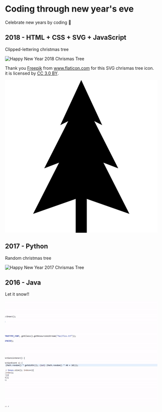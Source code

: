 # Coding through new year's eve
Celebrate new years by coding :tada:

## 2018 - HTML + CSS + SVG + JavaScript
Clipped-lettering christmas tree

![Happy New Year 2018 Chrismas Tree](https://raw.githubusercontent.com/icegotcha/coding-through-new-years-eve/master/pics/2018.png)

Thank you <a href="http://www.freepik.com" title="Freepik">Freepik</a> from <a href="https://www.flaticon.com/" title="Flaticon">www.flaticon.com</a> for this SVG chrismas tree icon. it is licensed by <a href="http://creativecommons.org/licenses/by/3.0/" title="Creative Commons BY 3.0" target="_blank">CC 3.0 BY</a>.

![Chrismas Tree by freepink](https://raw.githubusercontent.com/icegotcha/coding-through-new-year-eve/master/pics/christmas-tree.svg?sanitize=true)


## 2017 - Python
Random christmas tree

![Happy New Year 2017 Chrismas Tree](https://raw.githubusercontent.com/icegotcha/coding-through-new-year-eve/master/pics/2017.gif)


## 2016 - Java
Let it snow!!

![Happy New Year 2016! Let it snow!!](https://raw.githubusercontent.com/icegotcha/coding-through-new-year-eve/master/pics/2016.gif)


